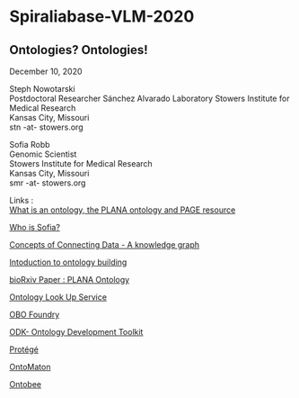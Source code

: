 # Spiraliabase-VLM-2020  

## Ontologies? Ontologies!  

December 10, 2020  

Steph Nowotarski  
Postdoctoral Researcher 
Sánchez Alvarado Laboratory
Stowers Institute for Medical Research  
Kansas City, Missouri  
stn -at- stowers.org

Sofia Robb  
Genomic Scientist  
Stowers Institute for Medical Research  
Kansas City, Missouri  
smr -at- stowers.org


Links :  
[What is an ontology, the PLANA ontology and PAGE resource](20201210_Spiraliabase_PLANAOntology_small.pdf)

[Who is Sofia?](sofiarobb-intro.pdf)

[Concepts of Connecting Data - A knowledge graph]()  

[Intoduction to ontology building](introToOntologyBuilding.md)  

[bioRxiv Paper : PLANA Ontology](https://www.biorxiv.org/content/10.1101/2020.08.14.251579v1)

[Ontology Look Up Service](https://www.ebi.ac.uk/ols/index)

[OBO Foundry](http://www.obofoundry.org/)

[ODK- Ontology Development Toolkit](https://github.com/INCATools/ontology-development-kit)

[Protégé](https://protege.stanford.edu/)

[OntoMaton](https://github.com/ISA-tools/OntoMaton)

[Ontobee](http://www.ontobee.org/)





